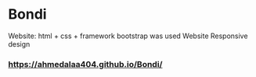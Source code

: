 # Bondi
Website: html + css + framework bootstrap was used Website Responsive design

### https://ahmedalaa404.github.io/Bondi/
